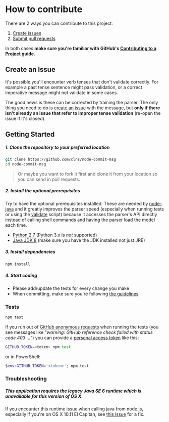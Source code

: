 # How to contribute

There are 2 ways you can contribute to this project:

1. [Create issues](#create-an-issue)
2. [Submit pull requests](#getting-started)

In both cases **make sure you're familiar with GitHub's [Contributing to a Project](https://guides.github.com/activities/contributing-to-open-source/#contributing)
guide.**

## Create an Issue

It's possible you'll encounter verb tenses that don't validate correctly.
For example a past tense sentence might pass validation, or a correct
imperative message might not validate in some cases.

The good news is these can be corrected by training the parser. The only thing
you need to do is [create an issue](https://github.com/clns/node-commit-msg/issues?utf8=✓&q=is%3Aissue)
with the message, but **only if there isn't
already an issue that refer to improper tense validation** (re-open the issue
if it's closed).

## Getting Started

##### 1. Clone the repository to your preferred location

```sh
git clone https://github.com/clns/node-commit-msg
cd node-commit-msg
```

> Or maybe you want to fork it first and clone it from your location so you
can send in pull requests.

##### 2. Install the optional prerequisites

Try to have the optional prerequisites installed. These are needed by
[node-java](https://github.com/joeferner/node-java) and it greatly improves
the parser speed (especially when running tests or using the
[validate](bin/validate) script) because it accesses the parser's API
directly instead of calling shell commands and having the
parser load the model each time.

- [Python 2.7](https://www.python.org/downloads/) (Python 3.x is *not* supported)
- [Java JDK 8](http://www.oracle.com/technetwork/java/javase/downloads/jdk8-downloads-2133151.html)
(make sure you have the JDK installed not just JRE)

##### 3. Install dependencies

```sh
npm install
```

##### 4. Start coding

- Please add/update the tests for every change you make
- When committing, make sure you're following [the guidelines](GUIDELINES.md)

### Tests

```sh
npm test
```

If you run out of
[GitHub anonymous requests](https://developer.github.com/v3/#rate-limiting)
when running the tests (you see messages like "*warning: GitHub
reference check failed with status code 403 ...*") you can provide a
[personal access token](https://github.com/settings/tokens) like this:

```sh
GITHUB_TOKEN=<token> npm test
```

or in PowerShell:

```PowerShell
$env:GITHUB_TOKEN='<token>'; npm test
```

### Troubleshooting

##### This application requires the legacy Java SE 6 runtime which is unavailable for this version of OS X.

If you encounter this runtime issue when calling java from node.js,
especially if you're on OS X 10.11 El Capitan, see
[this issue](https://github.com/joeferner/node-java/issues/223#issuecomment-110408072)
for a fix.
